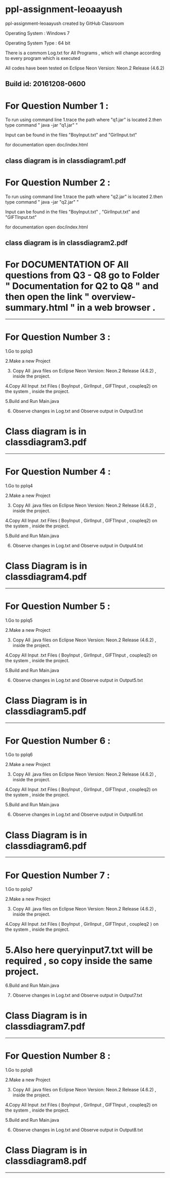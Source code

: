 # ppl-assignment-leoaayush
ppl-assignment-leoaayush created by GitHub Classroom

Operating System : Windows 7

Operating System Type : 64 bit

There is a commom Log.txt for All Programs , which will change according to every program which is executed

All codes have been tested on Eclipse Neon Version: Neon.2 Release (4.6.2)

Build id: 20161208-0600
------------------------------------------------------------------------------------------------------------------------------------------
# For Question Number 1 :

To run using command line
1.trace the path where "q1.jar" is located
2.then type command " java -jar "q1.jar" "

Input can be found in the files "BoyInput.txt" and "GirlInput.txt"

for documentation open doc/index.html

class diagram is in classdiagram1.pdf
------------------------------------------------------------------------------------------------------------------------------------------
# For Question Number 2 :

To run using command line
1.trace the path where "q2.jar" is located
2.then type command " java -jar "q2.jar" "

Input can be found in the files "BoyInput.txt" , "GirlInput.txt" and "GIFTInput.txt"

for documentation open doc/index.html

class diagram is in classdiagram2.pdf
----------------------------------------------------------------------------------------------------------------------------------------

# For DOCUMENTATION OF All questions from Q3 - Q8 go to Folder " Documentation for Q2 to Q8 " and then open the link " overview-summary.html " in a web browser .

----------------------------------------------------------------------------------------------------------------------------------------




# For Question Number 3 :
1.Go to pplq3

2.Make a new Project

3. Copy All .java files on Eclipse Neon Version: Neon.2 Release (4.6.2) , inside the project.

4.Copy All Input .txt Files ( BoyInput , GirlInput , GIFTInput , coupleq2) on the system , inside the project.

5.Build and Run Main.java

6. Observe changes in Log.txt and Observe output in Output3.txt

# Class diagram is in classdiagram3.pdf
----------------------------------------------------------------------------------------------------------------------------------------
# For Question Number 4 : 

1.Go to pplq4

2.Make a new Project

3. Copy All .java files on Eclipse Neon Version: Neon.2 Release (4.6.2) , inside the project.

4.Copy All Input .txt Files ( BoyInput , GirlInput , GIFTInput , coupleq2) on the system , inside the project.

5.Build and Run Main.java

6. Observe changes in Log.txt and Observe output in Output4.txt

# Class Diagram is in classdiagram4.pdf
----------------------------------------------------------------------------------------------------------------------------------------
# For Question Number 5 : 

1.Go to pplq5

2.Make a new Project

3. Copy All .java files on Eclipse Neon Version: Neon.2 Release (4.6.2) , inside the project.

4.Copy All Input .txt Files ( BoyInput , GirlInput , GIFTInput , coupleq2) on the system , inside the project.

5.Build and Run Main.java

6. Observe changes in Log.txt and Observe output in Output5.txt

# Class Diagram is in classdiagram5.pdf
----------------------------------------------------------------------------------------------------------------------------------------
# For Question Number 6 : 

1.Go to pplq6

2.Make a new Project

3. Copy All .java files on Eclipse Neon Version: Neon.2 Release (4.6.2) , inside the project.

4.Copy All Input .txt Files ( BoyInput , GirlInput , GIFTInput , coupleq2) on the system , inside the project.

5.Build and Run Main.java

6. Observe changes in Log.txt and Observe output in Output6.txt

# Class Diagram is in classdiagram6.pdf
----------------------------------------------------------------------------------------------------------------------------------------
# For Question Number 7 : 

1.Go to pplq7

2.Make a new Project

3. Copy All .java files on Eclipse Neon Version: Neon.2 Release (4.6.2) , inside the project.

4.Copy All Input .txt Files ( BoyInput , GirlInput , GIFTInput , coupleq2 ) on the system , inside the project.

# 5.Also here queryinput7.txt will be required , so copy inside the same project.

6.Build and Run Main.java

7. Observe changes in Log.txt and Observe output in Output7.txt

# Class Diagram is in classdiagram7.pdf
----------------------------------------------------------------------------------------------------------------------------------------
# For Question Number 8 : 

1.Go to pplq8

2.Make a new Project

3. Copy All .java files on Eclipse Neon Version: Neon.2 Release (4.6.2) , inside the project.

4.Copy All Input .txt Files ( BoyInput , GirlInput , GIFTInput , coupleq2) on the system , inside the project.

5.Build and Run Main.java

6. Observe changes in Log.txt and Observe output in Output8.txt

# Class Diagram is in classdiagram8.pdf
----------------------------------------------------------------------------------------------------------------------------------------
